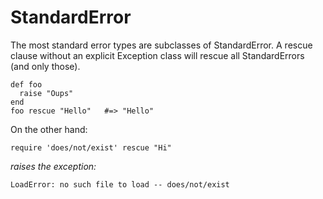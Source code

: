# StandardError

The most standard error types are subclasses of StandardError. A rescue clause
without an explicit Exception class will rescue all StandardErrors (and only
those).

    def foo
      raise "Oups"
    end
    foo rescue "Hello"   #=> "Hello"

On the other hand:

    require 'does/not/exist' rescue "Hi"

*raises the exception:*

    LoadError: no such file to load -- does/not/exist
